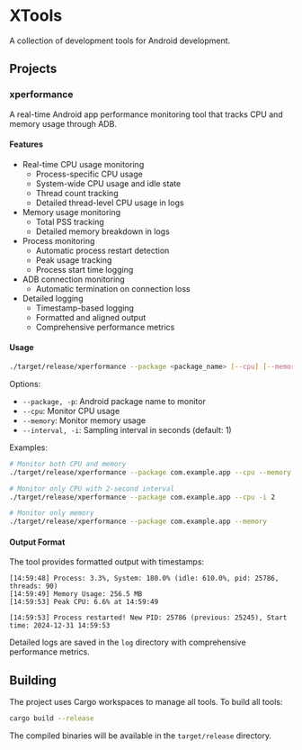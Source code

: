 # XTools

A collection of development tools for Android development.

## Projects

### xperformance

A real-time Android app performance monitoring tool that tracks CPU and memory usage through ADB.

#### Features

- Real-time CPU usage monitoring
  - Process-specific CPU usage
  - System-wide CPU usage and idle state
  - Thread count tracking
  - Detailed thread-level CPU usage in logs
- Memory usage monitoring
  - Total PSS tracking
  - Detailed memory breakdown in logs
- Process monitoring
  - Automatic process restart detection
  - Peak usage tracking
  - Process start time logging
- ADB connection monitoring
  - Automatic termination on connection loss
- Detailed logging
  - Timestamp-based logging
  - Formatted and aligned output
  - Comprehensive performance metrics

#### Usage

```bash
./target/release/xperformance --package <package_name> [--cpu] [--memory] [-i <interval>]
```

Options:
- `--package, -p`: Android package name to monitor
- `--cpu`: Monitor CPU usage
- `--memory`: Monitor memory usage
- `--interval, -i`: Sampling interval in seconds (default: 1)

Examples:
```bash
# Monitor both CPU and memory
./target/release/xperformance --package com.example.app --cpu --memory

# Monitor only CPU with 2-second interval
./target/release/xperformance --package com.example.app --cpu -i 2

# Monitor only memory
./target/release/xperformance --package com.example.app --memory
```

#### Output Format

The tool provides formatted output with timestamps:

```
[14:59:48] Process: 3.3%, System: 180.0% (idle: 610.0%, pid: 25786, threads: 90)
[14:59:49] Memory Usage: 256.5 MB
[14:59:53] Peak CPU: 6.6% at 14:59:49

[14:59:53] Process restarted! New PID: 25786 (previous: 25245), Start time: 2024-12-31 14:59:53
```

Detailed logs are saved in the `log` directory with comprehensive performance metrics.

## Building

The project uses Cargo workspaces to manage all tools. To build all tools:

```bash
cargo build --release
```

The compiled binaries will be available in the `target/release` directory.